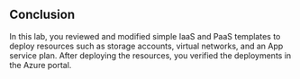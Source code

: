 ## Conclusion
In this lab, you reviewed and modified simple IaaS and PaaS templates to deploy resources such as storage accounts, virtual networks, and an App service plan. After deploying the resources, you verified the deployments in the Azure portal. 